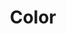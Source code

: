 ---
title: Color
group: color
status: complete
info: Use this area to explain and describe this section of the styleguide.
colors: 
  - name: base colors
    setitems:
    - swatch: $white
      value: 'efefef'
    - swatch: $black
      value: '000000'
    - swatch: $light-grey
      value: 'cccccc' 
  - name: accents
    setitems:
    - swatch: $blue / dodgerblue
      value: '1e90ff'
---